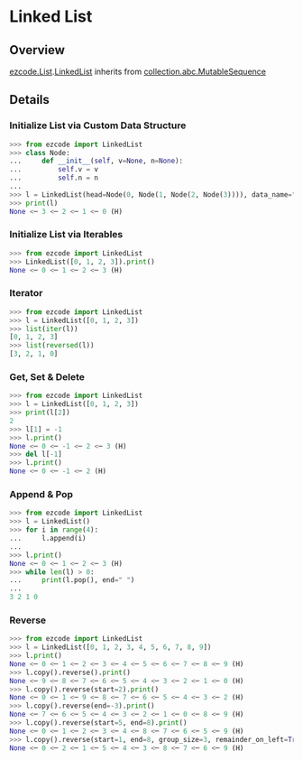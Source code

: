 # Linked List
## Overview

[ezcode.List](../../src/ezcode/List/__init__.py).[LinkedList](../../src/ezcode/List/LinkedList.py#L10) inherits from [collection.abc.MutableSequence](https://docs.python.org/3/library/collections.abc.html#collections.abc.MutableSequence)

## Details
### Initialize List via Custom Data Structure
```python
>>> from ezcode import LinkedList
>>> class Node:
...     def __init__(self, v=None, n=None):
...         self.v = v
...         self.n = n
... 
>>> l = LinkedList(head=Node(0, Node(1, Node(2, Node(3)))), data_name="v", next_name="n")
>>> print(l)
None <─ 3 <─ 2 <─ 1 <─ 0 (H)
```
### Initialize List via Iterables
```python
>>> from ezcode import LinkedList
>>> LinkedList([0, 1, 2, 3]).print()
None <─ 0 <─ 1 <─ 2 <─ 3 (H)
```
### Iterator
```python
>>> from ezcode import LinkedList
>>> l = LinkedList([0, 1, 2, 3])
>>> list(iter(l))
[0, 1, 2, 3]
>>> list(reversed(l))
[3, 2, 1, 0]
```
### Get, Set & Delete
```python
>>> from ezcode import LinkedList
>>> l = LinkedList([0, 1, 2, 3])
>>> print(l[2])
2
>>> l[1] = -1
>>> l.print()
None <─ 0 <─ -1 <─ 2 <─ 3 (H)
>>> del l[-1]
>>> l.print()
None <─ 0 <─ -1 <─ 2 (H)
```
### Append & Pop
```python
>>> from ezcode import LinkedList
>>> l = LinkedList()
>>> for i in range(4):
...     l.append(i)
... 
>>> l.print()
None <─ 0 <─ 1 <─ 2 <─ 3 (H)
>>> while len(l) > 0:
...     print(l.pop(), end=" ")
... 
3 2 1 0
```
### Reverse
```python
>>> from ezcode import LinkedList
>>> l = LinkedList([0, 1, 2, 3, 4, 5, 6, 7, 8, 9])
>>> l.print()
None <─ 0 <─ 1 <─ 2 <─ 3 <─ 4 <─ 5 <─ 6 <─ 7 <─ 8 <─ 9 (H)
>>> l.copy().reverse().print()
None <─ 9 <─ 8 <─ 7 <─ 6 <─ 5 <─ 4 <─ 3 <─ 2 <─ 1 <─ 0 (H)
>>> l.copy().reverse(start=2).print()
None <─ 0 <─ 1 <─ 9 <─ 8 <─ 7 <─ 6 <─ 5 <─ 4 <─ 3 <─ 2 (H)
>>> l.copy().reverse(end=-3).print()
None <─ 7 <─ 6 <─ 5 <─ 4 <─ 3 <─ 2 <─ 1 <─ 0 <─ 8 <─ 9 (H)
>>> l.copy().reverse(start=5, end=8).print()
None <─ 0 <─ 1 <─ 2 <─ 3 <─ 4 <─ 8 <─ 7 <─ 6 <─ 5 <─ 9 (H)
>>> l.copy().reverse(start=1, end=8, group_size=3, remainder_on_left=True).print()
None <─ 0 <─ 2 <─ 1 <─ 5 <─ 4 <─ 3 <─ 8 <─ 7 <─ 6 <─ 9 (H)
```








